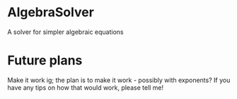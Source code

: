 # AlgebraSolver
A solver for simpler algebraic equations

# Future plans
Make it work ig; the plan is to make it work - possibly with exponents? If you have any tips on how that would work, please tell me!
